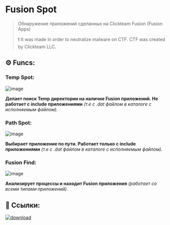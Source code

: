 # Fusion Spot
> Обнаружение приложений сделанных на Clickteam Fusion (Fusion Apps)
> 
> ❗ It was made in order to neutralize malware on CTF. CTF was created by Clickteam LLC.

## ⚙️ Funcs:

### Temp Spot:
![image](https://github.com/luwufka/Fusion-Spot/assets/126056242/406eb52c-2d24-4e17-afa1-ae070419c4dd)

**Делает поиск Temp директории на наличие Fusion приложений. Не работает с include приложениями** *(т.е с .dat файлом в каталоге с исполняемым файлом).*

### Path Spot:
![image](https://github.com/luwufka/Fusion-Spot/assets/126056242/ff2951b2-e61d-4bcf-8115-95580aad32e9)

**Выбирает приложение по пути. Работает только с include приложениями** *(т.е с .dat файлом в каталоге с исполняемым файлом).*

### Fusion Find:
![image](https://github.com/luwufka/Fusion-Spot/assets/126056242/37d24dee-43ea-4c75-a41c-8014b9eda99b)

**Анализирует процессы и находит Fusion приложения** *(работает со всеми типами приложений)*.

## 🔗 Ссылки:
[![download](https://github.com/luwufka/Fusion-Spot/assets/126056242/665503d7-b199-4699-bc89-ccb45121f6a6)](https://github.com/luwufka/Fusion-Spot/releases/tag/1.4.0.0)



